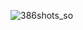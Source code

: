 ![386shots_so](https://github.com/ozkannbuyuk/js-exercises/assets/111967202/aef01e91-c75e-4001-9b53-c521f622b4f6)
